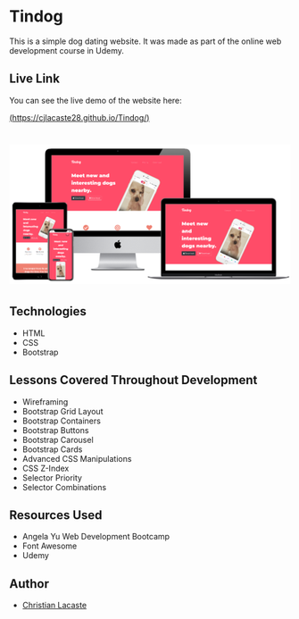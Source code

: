 # Tindog

This is a simple dog dating website. It was made as part of the online web development course in Udemy. 

## Live Link

You can see the live demo of the website here:

[(https://cjlacaste28.github.io/Tindog/)](https://cjlacaste28.github.io/Tindog/)

# <p align="center"><img src="images/Tindog.png"></p>


## Technologies

-   HTML
-   CSS
-   Bootstrap
 
## Lessons Covered Throughout Development 

- Wireframing 
- Bootstrap Grid Layout 
- Bootstrap Containers
- Bootstrap Buttons 
- Bootstrap Carousel 
- Bootstrap Cards 
- Advanced CSS Manipulations 
- CSS Z-Index 
- Selector Priority
- Selector Combinations
 
## Resources Used 

- Angela Yu Web Development Bootcamp 
- Font Awesome 
- Udemy
 
## Author
 
 * [Christian Lacaste](https://christianlacaste.me/)
